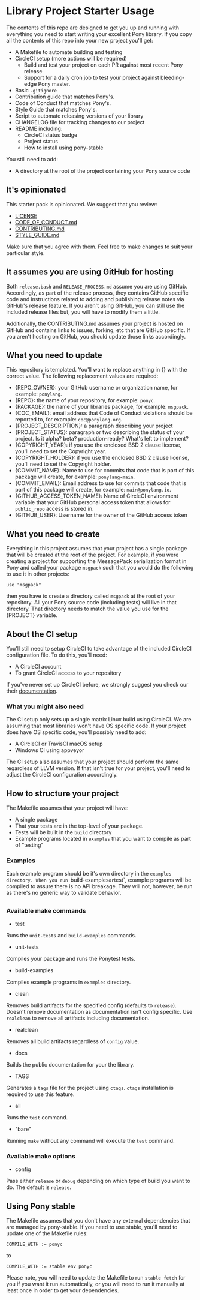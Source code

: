 # Library Project Starter Usage

The contents of this repo are designed to get you up and running with everything you need to start writing your excellent Pony library. If you copy all the contents of this repo into your new project you'll get:

- A Makefile to automate building and testing
- CircleCI setup (more actions will be required)
  * Build and test your project on each PR against most recent Pony release
  * Support for a daily cron job to test your project against bleeding-edge Pony master.
- Basic `.gitignore`
- Contribution guide that matches Pony's.
- Code of Conduct that matches Pony's.
- Style Guide that matches Pony's.
- Script to automate releasing versions of your library
- CHANGELOG file for tracking changes to our project
- README including:
  * CircleCI status badge
  * Project status
  * How to install using pony-stable

You still need to add:

- A directory at the root of the project containing your Pony source code

## It's opinionated

This starter pack is opinionated. We suggest that you review:

- [LICENSE](LICENSE)
- [CODE_OF_CONDUCT.md](CODE_OF_CONDUCT.md)
- [CONTRIBUTING.md](CONTRIBUTING.md)
- [STYLE_GUIDE.md](STYLE_GUIDE.md)

Make sure that you agree with them. Feel free to make changes to suit your particular style.

## It assumes you are using GitHub for hosting

Both `release.bash` and `RELEASE_PROCESS.md` assume you are using GitHub. Accordingly, as part of the release process, they contains GitHub specific code and instructions related to adding and publishing release notes via GitHub's release feature. If you aren't using GitHub, you can still use the included release files but, you will have to modify them a little.

Additionally, the CONTRIBUTING.md assumes your project is hosted on GitHub and contains links to issues, forking, etc that are GitHub specific. If you aren't hosting on GitHub, you should update those links accordingly.

## What you need to update

This repository is templated. You'll want to replace anything in {} with the correct value. The following replacement values are required:

- {REPO_OWNER}: your GitHub username or organization name, for example: `ponylang`.
- {REPO}: the name of your repository, for example: `ponyc`.
- {PACKAGE}: the name of your libraries package, for example: `msgpack`.
- {COC_EMAIL}: email address that Code of Conduct violations should be reported to, for example: `coc@ponylang.org`.
- {PROJECT_DESCRIPTION}: a paragraph describing your project
- {PROJECT_STATUS}: paragraph or two describing the status of your project. Is it alpha? beta? production-ready? What's left to implement?
- {COPYRIGHT_YEAR}: if you use the enclosed BSD 2 clause license, you'll need to set the Copyright year.
- {COPYRIGHT_HOLDER}: if you use the enclosed BSD 2 clause license, you'll need to set the Copyright holder.
- {COMMIT_NAME}: Name to use for commits that code that is part of this package will create, for example: `ponylang-main`.
- {COMMIT_EMAIL}: Email address to use for commits that code that is part of this package will create, for example: `main@ponylang.io`.
- {GITHUB_ACCESS_TOKEN_NAME}: Name of CircleCI environment variable that your GitHub personal access token that allows for `public_repo` access is stored in.
- {GITHUB_USER}: Username for the owner of the GitHub access token

## What you need to create

Everything in this project assumes that your project has a single package that will be created at the root of the project. For example, if you were creating a project for supporting the MessagePack serialization format in Pony and called your package `msgpack` such that you would do the following to use it in other projects:

```pony
use "msgpack"
```

then you have to create a directory called `msgpack` at the root of your repository. All your Pony source code (including tests) will live in that directory. That directory needs to match the value you use for the {PROJECT} variable.

## About the CI setup

You'll still need to setup CircleCI to take advantage of the included CircleCI configuration file.  To do this, you'll need:

- A CircleCI account
- To grant CircleCI access to your repository

If you've never set up CircleCI before, we strongly suggest you check our their [documentation](https://circleci.com/docs/2.0/).

### What you might also need

The CI setup only sets up a single matrix Linux build using CircleCI. We are assuming that most libraries won't have OS specific code. If your project does have OS specific code, you'll possibly need to add:

- A CircleCI or TravisCI macOS setup
- Windows CI using appveyor

The CI setup also assumes that your project should perform the same regardless of LLVM version. If that isn't true for your project, you'll need to adjust the CircleCI configuration accordingly.

## How to structure your project

The Makefile assumes that your project will have:

- A single package
- That your tests are in the top-level of your package.
- Tests will be built in the `build` directory
- Example programs located in `examples` that you want to compile as part of
    "testing"

### Examples

Each example program should be it's own directory in the `examples directory.
When you run `build-examples` or `test`, example programs will be compiled to
assure there is no API breakage. They will not, however, be run as there's no
generic way to validate behavior.

##

### Available make commands

- test

Runs the `unit-tests` and `build-examples` commands.

- unit-tests

Compiles your package and runs the Ponytest tests.

- build-examples

Compiles example programs in `examples` directory.

- clean

Removes build artifacts for the specified config (defaults to `release`). Doesn't remove documentation as documentation isn't config specific. Use `realclean` to remove all artifacts including documentation.

- realclean

Removes all build artifacts regardless of `config` value.

- docs

Builds the public documentation for your the library.

- TAGS

Generates a `tags` file for the project using `ctags`. `ctags` installation is
required to use this feature.

- all

Runs the `test` command.

- "bare"

Running `make` without any command will execute the `test` command.

### Available make options

- config

Pass either `release` or `debug` depending on which type of build you want to
do. The default is `release`.

## Using Pony stable

The Makefile assumes that you don't have any external dependencies that are managed by pony-stable. If you need to use stable, you'll need to update one of the Makefile rules:

```make
COMPILE_WITH := ponyc
```

to

```make
COMPILE_WITH := stable env ponyc
```

Please note, you will need to update the Makefile to run `stable fetch` for you
if you want it run automatically, or you will need to run it manually at least
once in order to get your dependencies.
